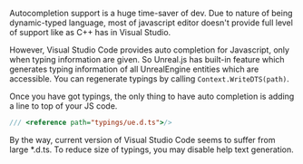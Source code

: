 Autocompletion support is a huge time-saver of dev. Due to nature of being dynamic-typed language, most of javascript editor doesn't provide full level of support like as C++ has in Visual Studio. 

However, Visual Studio Code provides auto completion for Javascript, only when typing information are given. So Unreal.js has built-in feature which generates typing information of all UnrealEngine entities which are accessible. You can regenerate typings by calling `Context.WriteDTS(path)`.

Once you have got typings, the only thing to have auto completion is adding a line to top of your JS code.

```js
/// <reference path="typings/ue.d.ts">/>
```

By the way, current version of Visual Studio Code seems to suffer from large *.d.ts. To reduce size of typings, you may disable help text generation.